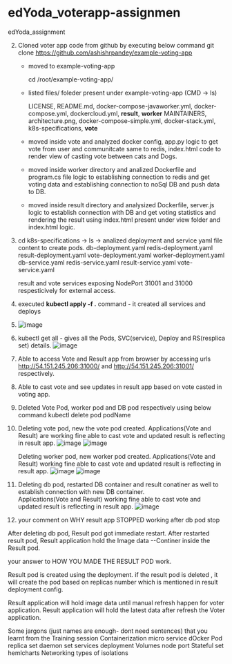 # edYoda_voterapp-assignmen
edYoda_assignment

2. Cloned voter app code from github by executing below command
   git clone https://github.com/ashishrpandey/example-voting-app

   - moved to example-voting-app
     
     cd  /root/example-voting-app/
     
   - listed files/ foleder present under example-voting-app  (CMD -> ls)
     
     LICENSE,
     README.md,
     docker-compose-javaworker.yml,
     docker-compose.yml,
     dockercloud.yml,
     **result**,
     **worker**
     MAINTAINERS,
     architecture.png,
     docker-compose-simple.yml,
     docker-stack.yml,
     k8s-specifications,
     **vote**
     
   - moved inside vote and analyzed docker config, app.py logic to get vote from user and communitcate same to redis, index.html code to render view of casting vote between         cats and Dogs.
     
   - moved inside worker directory and analized Dockerfile and program.cs file logic to establishing connection to redis and get voting data and establishing connection to        noSql DB and push data to DB.
     
   - moved inside result directory and analysized Dockerfile, server.js logic to establish connection with DB and get voting statistics and rendering the result using             index.html present under view folder and index.html logic.
  
3. cd k8s-specifications -> ls -> analized deployment and service yaml file content to create pods.
    db-deployment.yaml  redis-deployment.yaml  result-deployment.yaml  vote-deployment.yaml  worker-deployment.yaml
    db-service.yaml     redis-service.yaml     result-service.yaml     vote-service.yaml

    result and vote services exposing NodePort 31001 and 31000 respesticively for external access.
   
4. executed **kubectl apply -f .** command - it created all services and deploys
5. ![image](https://github.com/user-attachments/assets/d147924a-33c2-47a3-8e54-8126e9638ed1)

   
6. kubectl get all - gives all the Pods, SVC(service), Deploy and RS(resplica set) details.
    ![image](https://github.com/user-attachments/assets/cc4987b6-e55c-4266-a7f8-76ead9e408ba)

7. Able to access Vote and Result app from browser by accessing urls http://54.151.245.206:31000/ and http://54.151.245.206:31001/ respectively.
   
7. Able to cast vote and see updates in result app based on vote casted in voting app.
8. Deleted Vote Pod, worker pod and DB pod respectively using below command
   kubectl delete pod podName
   
9. Deleting vote pod, new the vote pod created. Applications(Vote and Result) are working fine able to cast vote and updated result is reflecting in result app.
   ![image](https://github.com/user-attachments/assets/8f3c446f-4649-49db-84c4-b6a73ecf83e8)
   ![image](https://github.com/user-attachments/assets/6dc4a9c1-0d74-43bf-9d69-60e313f08dcf)

   Deleting worker pod, new worker pod created.  Applications(Vote and Result) working fine able to cast vote and updated result is reflecting in result app.
   ![image](https://github.com/user-attachments/assets/bf785ccf-c18f-4ccf-ba2d-0083c834152c)
   ![image](https://github.com/user-attachments/assets/42730b67-b6ab-4548-8e4f-5e5f533f997a)

10. Deleting db pod, restarted DB container and result conatiner as well to establish connection with new DB container.   
   Applications(Vote and Result) working fine able to cast vote and updated result is reflecting in result app.
   ![image](https://github.com/user-attachments/assets/b0c4fbcd-2e6d-4af4-88bb-76c5b88cba6c)
11.  your comment on WHY result app STOPPED working after db pod stop

After deleting db pod, Result pod got immediate restart.
After restarted result pod, Result application hold the Image data --Continer inside the Result pod.


your answer to HOW YOU MADE THE RESULT POD work.

Result pod is created using the deployment. 
if the result pod is deleted , it will create the pod based on replicas number which is mentioned in result deployment config.

Result application will hold image data until manual refresh happen for voter application.
Result application will hold the latest data after refresh the Voter application.


Some jargons (just names are enough- dont need sentences) that you learnt from the  Training session
Containerization
micro service 
dOcker
Pod
replica set
daemon set
services
deployment
Volumes
node port
Stateful set
hemlcharts
Networking
types of isolations
